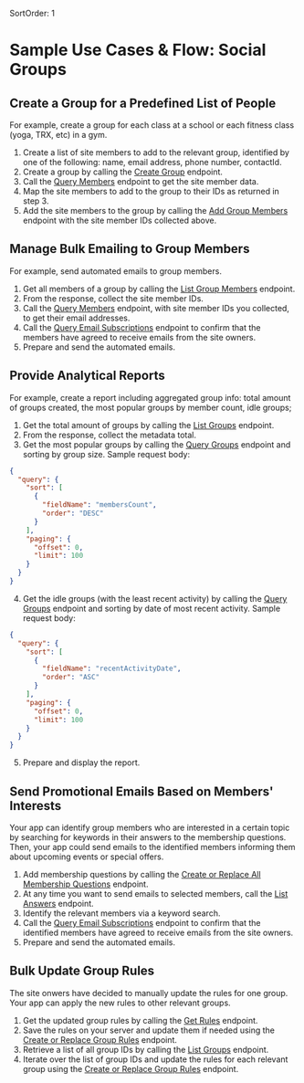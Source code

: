 SortOrder: 1

# Sample Use Cases & Flow: Social Groups

## Create a Group for a Predefined List of People

For example, create a group for each class at a school or each fitness class (yoga, TRX, etc) in a gym.

1. Create a list of site members to add to the relevant group, identified by one of the following: name, email address, phone number, contactId.
2. Create a group by calling the [Create Group](https://dev.wix.com/api/rest/community/wix-groups/groups/create-group) endpoint.
3. Call the [Query Members](https://dev.wix.com/api/rest/members/members/query-members) endpoint to get the site member data.
4. Map the site members to add to the group to their IDs as returned in step 3.
5. Add the site members to the group by calling the [Add Group Members](https://dev.wix.com/api/rest/community/wix-groups/members/add-group-members) endpoint with the site member IDs collected above.

## Manage Bulk Emailing to Group Members

For example, send automated emails to group members.

1. Get all members of a group by calling the [List Group Members](https://dev.wix.com/docs/rest/crm/community/groups/members/list-group-members) endpoint.
2. From the response, collect the site member IDs.
3. Call the [Query Members](https://dev.wix.com/api/rest/members/members/query-members) endpoint, with site member IDs you collected, to get their email addresses.
4. Call the [Query Email Subscriptions](https://dev.wix.com/api/rest/marketing/email-subscriptions/query-email-subscriptions) endpoint to confirm that the members have agreed to receive emails from the site owners.
5. Prepare and send the automated emails.

## Provide Analytical Reports

For example, create a report including aggregated group info: total amount of groups created, the most popular groups by member count, idle groups;

1. Get the total amount of groups by calling the [List Groups](https://dev.wix.com/api/rest/community/wix-groups/groups/list-groups) endpoint.
2. From the response, collect the metadata total.
3. Get the most popular groups by calling the [Query Groups](https://dev.wix.com/api/rest/community/wix-groups/groups/query-groups) endpoint and sorting by group size.
   Sample request body:

```json
{
  "query": {
    "sort": [
      {
        "fieldName": "membersCount",
        "order": "DESC"
      }
    ],
    "paging": {
      "offset": 0,
      "limit": 100
    }
  }
}
```

4. Get the idle groups (with the least recent activity) by calling the [Query Groups](https://dev.wix.com/api/rest/community/wix-groups/groups/query-groups) endpoint and sorting by date of most recent activity.
   Sample request body:

```json
{
  "query": {
    "sort": [
      {
        "fieldName": "recentActivityDate",
        "order": "ASC"
      }
    ],
    "paging": {
      "offset": 0,
      "limit": 100
    }
  }
}
```

5. Prepare and display the report.

## Send Promotional Emails Based on Members' Interests

Your app can identify group members who are interested in a certain topic by searching for keywords in their answers to the membership questions.
Then, your app could send emails to the identified members informing them about upcoming events or special offers.

1. Add membership questions by calling the [Create or Replace All Membership Questions](https://dev.wix.com/api/rest/community/wix-groups/membership-questions/create-or-replace-all-membership-questions) endpoint.
2. At any time you want to send emails to selected members, call the [List Answers](https://dev.wix.com/api/rest/community/wix-groups/membership-questions/list-answers) endpoint.
3. Identify the relevant members via a keyword search.
4. Call the [Query Email Subscriptions](https://dev.wix.com/api/rest/marketing/email-subscriptions/query-email-subscriptions) endpoint to confirm that the identified members have agreed to receive emails from the site owners.
5. Prepare and send the automated emails.

## Bulk Update Group Rules

The site onwers have decided to manually update the rules for one group. Your app can apply the new rules to other relevant groups.

1. Get the updated group rules by calling the [Get Rules](https://dev.wix.com/api/rest/community/wix-groups/group-rules/get-rules) endpoint.
2. Save the rules on your server and update them if needed using the [Create or Replace Group Rules](https://dev.wix.com/api/rest/community/wix-groups/rules/create-or-replace-group-rules) endpoint.
3. Retrieve a list of all group IDs by calling the [List Groups](https://dev.wix.com/api/rest/community/wix-groups/groups/list-groups) endpoint.
4. Iterate over the list of group IDs and update the rules for each relevant group using the [Create or Replace Group Rules](https://dev.wix.com/api/rest/community/wix-groups/rules/create-or-replace-group-rules) endpoint.
